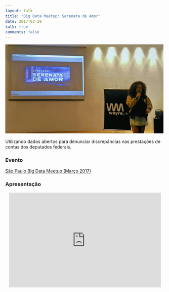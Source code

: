 ```yaml
---
layout: talk 
title: "Big Data Meetup: Serenata de Amor"
date: 2017-03-29
talk: true
comments: false
---
```


![gif big data meetup](/images/bigdata-meetup/big-data-sp-meetup.gif)

Utilizando dados abertos para denunciar discrepâncias nas prestações de contas dos deputados federais.

### Evento
[São Paulo Big Data Meetup (Março 2017)](https://www.meetup.com/Sao-Paulo-Big-Data-Meetup/events/238249402/)

### Apresentação
<center>
<iframe src="https://docs.google.com/presentation/d/1s6dDLbgg7eeT3XPIC7b4asIuK4trYGQl02xb0uO_1JA/embed?start=false&loop=false&delayms=10000" frameborder="0" width="480" height="299" allowfullscreen="true" mozallowfullscreen="true" webkitallowfullscreen="true"></iframe>
